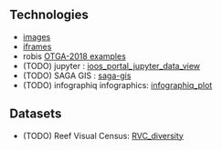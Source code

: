 ## Technologies
* [images](examples/iframe)
* [iframes](examples/iframe)
* robis [OTGA-2018 examples](examples/robis)
* (TODO) jupyter : [ioos_portal_jupyter_data_view](examples/ioos_portal_jupyter_data_view)
* (TODO) SAGA GIS : [saga-gis](examples/saga-gis)
* (TODO) infographiq infographics: [infographiq_plot](examples/infographiq_plot)

## Datasets
* (TODO) Reef Visual Census: [RVC_diversity](examples/RVC_diversity)
